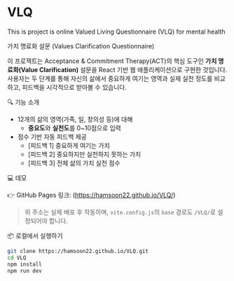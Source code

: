 # VLQ
This is project is online Valued Living Questionnaire (VLQ) for mental health

가치 명료화 설문 (Values Clarification Questionnaire)

이 프로젝트는 Acceptance & Commitment Therapy(ACT)의 핵심 도구인 **가치 명료화(Value Clarification)** 설문을 React 기반 웹 애플리케이션으로 구현한 것입니다.  
사용자는 두 단계를 통해 자신의 삶에서 중요하게 여기는 영역과 실제 실천 정도를 비교하고, 피드백을 시각적으로 받아볼 수 있습니다.

🔍 기능 소개

- 12개의 삶의 영역(가족, 일, 창의성 등)에 대해
  - **중요도**와 **실천도**를 0~10점으로 입력
- 점수 기반 자동 피드백 제공
  - [피드백 1] 중요하게 여기는 가치
  - [피드백 2] 중요하지만 실천하지 못하는 가치
  - [피드백 3] 전체 삶의 가치 실천 점수

💻 데모

👉 GitHub Pages 링크: (https://hamsoon22.github.io/VLQ/)

> 위 주소는 실제 배포 후 작동하며, `vite.config.js`의 `base` 경로도 `/VLQ/`로 설정되어야 합니다.

📦 로컬에서 실행하기

```bash
git clone https://hamsoon22.github.io/VLQ.git
cd VLQ
npm install
npm run dev

